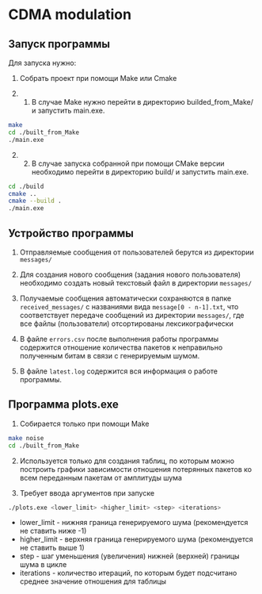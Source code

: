 # CDMA modulation 
## Запуск программы
Для запуска нужно:

1. Собрать проект при помощи Make или Cmake

2. 1. В случае Make нужно перейти в директорию builded_from_Make/ и запустить main.exe.

```bash
make
cd ./built_from_Make
./main.exe
```

2. 2. В случае запуска собранной при помощи CMake версии необходимо перейти в директорию build/ и запустить main.exe.

```bash
cd ./build
cmake ..
cmake --build .
./main.exe
```

## Устройство программы

1. Отправляемые сообщения от пользователей берутся из директории ``messages/``

2. Для создания нового сообщения (задания нового пользователя) необходимо создать новый текстовый файл в директории ``messages/``

3. Получаемые сообщения автоматически сохраняются в папке ``received_messages/`` с названиями вида ``message[0 - n-1].txt``, что соответствует передаче сообщений из директории ``messages/``, где все файлы (пользователи) отсортированы лексикографически

4. В файле ``errors.csv`` после выполнения работы программы содержится отношение количества пакетов к неправильно полученным битам в связи с генерируемым шумом. 

5. В файле ``latest.log`` содержится вся информация о работе программы.

## Программа plots.exe

1. Собирается только при помощи Make 
```bash
make noise
cd ./built_from_Make
```

2. Используется только для создания таблиц, по которым можно построить графики зависимости отношения потерянных пакетов ко всем переданным пакетам от амплитуды шума

3. Требует ввода аргументов при запуске
```bash
./plots.exe <lower_limit> <higher_limit> <step> <iterations>
```
- lower_limit - нижняя граница генерируемого шума (рекомендуется не ставить ниже -1)
- higher_limit - верхняя граница генерируемого шума (рекомендуется не ставить выше 1)
- step - шаг уменьшения (увеличения) нижней (верхней) границы шума в цикле
- iterations - количество итераций, по которым будет подсчитано среднее значение отношения для таблицы
